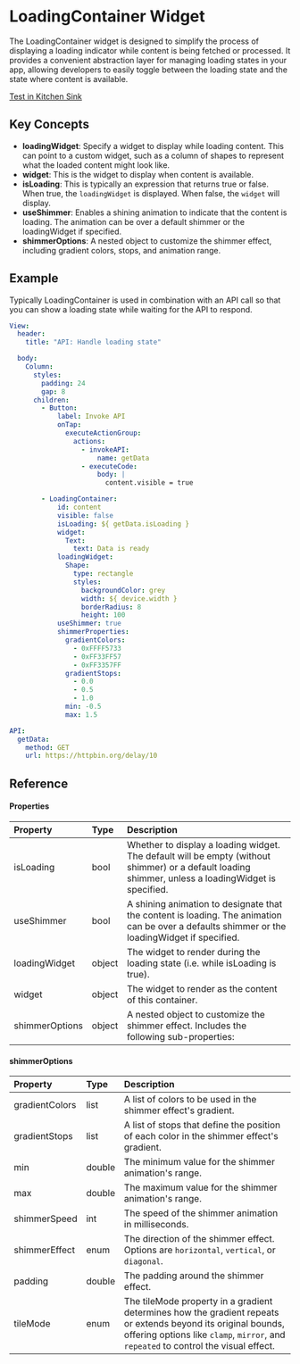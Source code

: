 # LoadingContainer Widget

The LoadingContainer widget is designed to simplify the process of displaying a loading indicator while content is being fetched or processed. It provides a convenient abstraction layer for managing loading states in your app, allowing developers to easily toggle between the loading state and the state where content is available.

[Test in Kitchen Sink](https://studio.ensembleui.com/app/e24402cb-75e2-404c-866c-29e6c3dd7992/screen/3wNZSfVkdi56zmTtFeBT)

## Key Concepts

- **loadingWidget**: Specify a widget to display while loading content. This can point to a custom widget, such as a column of shapes to represent what the loaded content might look like.
- **widget**: This is the widget to display when content is available.
- **isLoading**: This is typically an expression that returns true or false. When true, the `loadingWidget` is displayed. When false, the `widget` will display.
- **useShimmer**: Enables a shining animation to indicate that the content is loading. The animation can be over a default shimmer or the loadingWidget if specified.
- **shimmerOptions**: A nested object to customize the shimmer effect, including gradient colors, stops, and animation range.

## Example

Typically LoadingContainer is used in combination with an API call so that you can show a loading state while waiting for the API to respond.

```yaml
View:
  header:
    title: "API: Handle loading state"

  body:
    Column:
      styles:
        padding: 24
        gap: 8
      children:
        - Button:
            label: Invoke API
            onTap:
              executeActionGroup:
                actions:
                  - invokeAPI:
                      name: getData
                  - executeCode:
                      body: |
                        content.visible = true

        - LoadingContainer:
            id: content
            visible: false
            isLoading: ${ getData.isLoading }
            widget:
              Text:
                text: Data is ready
            loadingWidget:
              Shape:
                type: rectangle
                styles:
                  backgroundColor: grey
                  width: ${ device.width }
                  borderRadius: 8
                  height: 100
            useShimmer: true
            shimmerProperties:
              gradientColors:
                - 0xFFFF5733
                - 0xFF33FF57
                - 0xFF3357FF
              gradientStops: 
                - 0.0
                - 0.5
                - 1.0
              min: -0.5
              max: 1.5

API:
  getData:
    method: GET
    url: https://httpbin.org/delay/10
```

## Reference
#### Properties

| Property      | Type                                   | Description                                             |
| :------------ |:---------------------------------------|:--------------------------------------------------------|
| isLoading     | bool | Whether to display a loading widget. The default will be empty (without shimmer) or a default loading shimmer, unless a loadingWidget is specified. |
| useShimmer    | bool | A shining animation to designate that the content is loading. The animation can be over a defaults shimmer or the loadingWidget if specified. |
| loadingWidget | object | The widget to render during the loading state (i.e. while isLoading is true).
| widget        | object | The widget to render as the content of this container. |
| shimmerOptions  | object     | A nested object to customize the shimmer effect. Includes the following sub-properties:                         |

#### shimmerOptions
| Property         | Type       | Description                                                                                                     |
| :--------------- |:-----------|:----------------------------------------------------------------------------------------------------------------|
| gradientColors   | list       | A list of colors to be used in the shimmer effect's gradient.                                                    |
| gradientStops    | list       | A list of stops that define the position of each color in the shimmer effect's gradient.                         |
| min              | double     | The minimum value for the shimmer animation's range.                                                            |
| max              | double     | The maximum value for the shimmer animation's range.                                                            |
| shimmerSpeed     | int        | The speed of the shimmer animation in milliseconds.                                                             |
| shimmerEffect    | enum     | The direction of the shimmer effect. Options are `horizontal`, `vertical`, or `diagonal`.                        |
| padding          | double     | The padding around the shimmer effect.                                                                          |
| tileMode          | enum     | The tileMode property in a gradient determines how the gradient repeats or extends beyond its original bounds, offering options like `clamp`, `mirror`, and `repeated` to control the visual effect.                                                                          |
